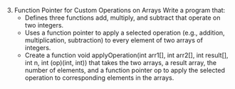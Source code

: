 3. Function Pointer for Custom Operations on Arrays
   Write a program that:
   - Defines three functions add, multiply, and subtract that operate on two integers.
   - Uses a function pointer to apply a selected operation (e.g., addition, multiplication, subtraction) to every element of two arrays of integers.
   - Create a function void applyOperation(int arr1[], int arr2[], int result[], int n, int (op)(int, int)) that takes the two arrays, a result array, the number of elements, and a function pointer op to apply the selected operation to corresponding elements in the arrays.